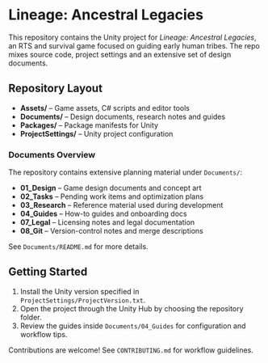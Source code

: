 # Lineage: Ancestral Legacies

This repository contains the Unity project for *Lineage: Ancestral Legacies*, an RTS and survival game focused on guiding early human tribes. The repo mixes source code, project settings and an extensive set of design documents.

## Repository Layout

- **Assets/** – Game assets, C# scripts and editor tools
- **Documents/** – Design documents, research notes and guides
- **Packages/** – Package manifests for Unity
- **ProjectSettings/** – Unity project configuration

### Documents Overview

The repository contains extensive planning material under `Documents/`:

- **01_Design** – Game design documents and concept art
- **02_Tasks** – Pending work items and optimization plans
- **03_Research** – Reference material used during development
- **04_Guides** – How-to guides and onboarding docs
- **07_Legal** – Licensing notes and legal documentation
- **08_Git** – Version-control notes and merge descriptions

See `Documents/README.md` for more details.

## Getting Started

1. Install the Unity version specified in `ProjectSettings/ProjectVersion.txt`.
2. Open the project through the Unity Hub by choosing the repository folder.
3. Review the guides inside `Documents/04_Guides` for configuration and workflow tips.

Contributions are welcome! See `CONTRIBUTING.md` for workflow guidelines.
